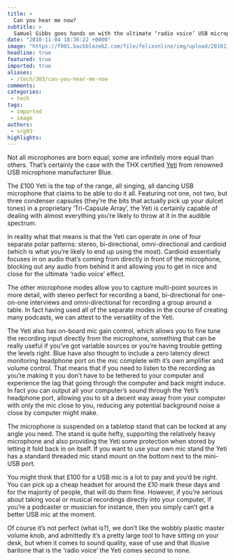 ```yaml
---
title: >
  Can you hear me now?
subtitle: >
  Samuel Gibbs goes hands on with the ultimate ‘radio voice’ USB microphone, the unusually named Blue Yeti
date: "2010-11-04 18:36:22 +0000"
image: "https://f001.backblazeb2.com/file/felixonline/img/upload/201011041837-ba108-YetiMic.jpg"
headline: true
featured: true
imported: true
aliases:
 - /tech/303/can-you-hear-me-now
comments:
categories:
 - tech
tags:
 - imported
 - image
authors:
 - srg03
highlights:
---
```


Not all microphones are born equal; some are infinitely more equal than others. That’s certainly the case with the THX certified [Yeti](http://www.bluemic.com/yeti/) from renowned USB microphone manufacturer Blue.

The £100 Yeti is the top of the range, all singing, all dancing USB microphone that claims to be able to do it all. Featuring not one, not two, but three condenser capsules (they’re the bits that actually pick up your dulcet tones) in a proprietary ‘Tri-Capsule Array’, the Yeti is certainly capable of dealing with almost everything you’re likely to throw at it in the audible spectrum.

In reality what that means is that the Yeti can operate in one of four separate polar patterns: stereo, bi-directional, omni-directional and cardioid (which is what you’re likely to end up using the most). Cardioid essentially focuses in on audio that’s coming from directly in front of the microphone, blocking out any audio from behind it and allowing you to get in nice and close for the ultimate ‘radio voice’ effect.

The other microphone modes allow you to capture multi-point sources in more detail, with stereo perfect for recording a band, bi-directional for one-on-one interviews and omni-directional for recording a group around a table. In fact having used all of the separate modes in the course of creating many podcasts, we can attest to the versatility of the Yeti.

The Yeti also has on-board mic gain control, which allows you to fine tune the recording input directly from the microphone, something that can be really useful if you’ve got variable sources or you’re having trouble getting the levels right. Blue have also thought to include a zero latency direct monitoring headphone port on the mic complete with it’s own amplifier and volume control. That means that if you need to listen to the recording as you’re making it you don’t have to be tethered to your computer and experience the lag that going through the computer and back might induce. In fact you can output all your computer’s sound through the Yeti’s headphone port, allowing you to sit a decent way away from your computer with only the mic close to you, reducing any potential background noise a close by computer might make.

The microphone is suspended on a tabletop stand that can be locked at any angle you need. The stand is quite hefty, supporting the relatively heavy microphone and also providing the Yeti some protection when stored by letting it fold back in on itself. If you want to use your own mic stand the Yeti has a standard threaded mic stand mount on the bottom next to the mini-USB port.

You might think that £100 for a USB mic is a lot to pay and you’d be right. You can pick up a cheap headset for around the £10 mark these days and for the majority of people, that will do them fine. However, if you’re serious about taking vocal or musical recordings directly into your computer, if you’re a podcaster or musician for instance, then you simply can’t get a better USB mic at the moment.

Of course it’s not perfect (what is?), we don’t like the wobbly plastic master volume knob, and admittedly it’s a pretty large tool to have sitting on your desk, but when it comes to sound quality, ease of use and that illusive baritone that is the ‘radio voice’ the Yeti comes second to none.
